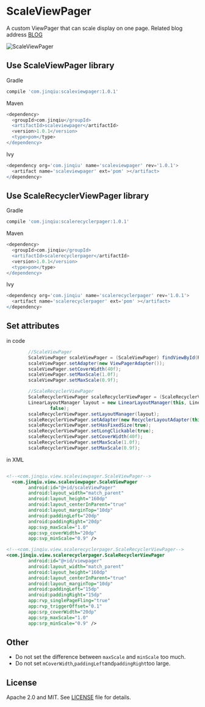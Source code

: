 # ScaleViewPager
A custom ViewPager that can scale display on one page.
Related blog address [BLOG](http://www.jianshu.com/p/e67aa68d2766)


![ScaleViewPager](https://github.com/liuyuejinqiu/ScaleViewPager/blob/master/screenshot/sample.gif)

Use ScaleViewPager library
----------
 Gradle
```groovy
compile 'com.jinqiu:scaleviewpager:1.0.1'
```

 Maven
```groovy
<dependency>
  <groupId>com.jinqiu</groupId>
  <artifactId>scaleviewpager</artifactId>
  <version>1.0.1</version>
  <type>pom</type>
</dependency>
```

 Ivy
```groovy
<dependency org='com.jinqiu' name='scaleviewpager' rev='1.0.1'>
  <artifact name='scaleviewpager' ext='pom' ></artifact>
</dependency>
```

Use ScaleRecyclerViewPager library
----------
 Gradle
```groovy
compile 'com.jinqiu:scalerecyclerpager:1.0.1'
```

 Maven
```groovy
<dependency>
  <groupId>com.jinqiu</groupId>
  <artifactId>scalerecyclerpager</artifactId>
  <version>1.0.1</version>
  <type>pom</type>
</dependency>
```

 Ivy
```groovy
<dependency org='com.jinqiu' name='scalerecyclerpager' rev='1.0.1'>
  <artifact name='scalerecyclerpager' ext='pom' ></artifact>
</dependency>
```
Set attributes
----------
in code
```java
        //ScaleViewPager
        ScaleViewPager scaleViewPager = (ScaleViewPager) findViewById(R.id.scaleViewPager);
        scaleViewPager.setAdapter(new ViewPagerAdapter());
        scaleViewPager.setCoverWidth(40f);
        scaleViewPager.setMaxScale(1.0f);
        scaleViewPager.setMaxScale(0.9f);

        //ScaleRecyclerViewPager
        ScaleRecyclerViewPager scaleRecyclerViewPager = (ScaleRecyclerViewPager) findViewById(R.id.viewpager);
        LinearLayoutManager layout = new LinearLayoutManager(this, LinearLayoutManager.HORIZONTAL,
                false);
        scaleRecyclerViewPager.setLayoutManager(layout);
        scaleRecyclerViewPager.setAdapter(new RecyclerLayoutAdapter(this, scaleRecyclerViewPager));
        scaleRecyclerViewPager.setHasFixedSize(true);
        scaleRecyclerViewPager.setLongClickable(true);
        scaleRecyclerViewPager.setCoverWidth(40f);
        scaleRecyclerViewPager.setMaxScale(1.0f);
        scaleRecyclerViewPager.setMaxScale(0.9f);
```
in XML
```xml

<!--<com.jinqiu.view.scaleviewpager.ScaleViewPager-->
  <com.jinqiu.view.scaleviewpager.ScaleViewPager
        android:id="@+id/scaleViewPager"
        android:layout_width="match_parent"
        android:layout_height="160dp"
        android:layout_centerInParent="true"
        android:layout_marginTop="10dp"
        android:paddingLeft="20dp"
        android:paddingRight="20dp"
        app:svp_maxScale="1.0"
        app:svp_coverWidth="20dp"
        app:svp_minScale="0.9" />

<!--<com.jinqiu.view.scalerecyclerpager.ScaleRecyclerViewPager-->
<com.jinqiu.view.scalerecyclerpager.ScaleRecyclerViewPager
        android:id="@+id/viewpager"
        android:layout_width="match_parent"
        android:layout_height="160dp"
        android:layout_centerInParent="true"
        android:layout_marginTop="10dp"
        android:paddingLeft="15dp"
        android:paddingRight="15dp"
        app:rvp_singlePageFling="true"
        app:rvp_triggerOffset="0.1"
        app:srp_coverWidth="20dp"
        app:srp_maxScale="1.0"
        app:srp_minScale="0.9" />
```
Other
----------

- Do not set the difference between `maxScale` and `minScale` too much.
- Do not set `mCoverWidth`,`paddingLeft`and`paddingRight`too large.

License
----------

Apache 2.0 and MIT. See [LICENSE](https://github.com/liuyuejinqiu/ScaleViewPager/blob/master/LICENSE.txt) file for details.
